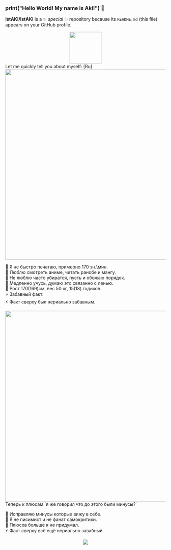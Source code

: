### print("Hello World! My name is Aki!") 👋

**IstAKI/IstAKI** is a ✨ _special_ ✨ repository because its `README.md` (this file) appears on your GitHub profile.
<div id="header" align="center">
  <img src="https://media.giphy.com/media/M9gbBd9nbDrOTu1Mqx/giphy.gif" width="100"/>
</div>
Let me quickly tell you about myself: [Ru]
  
  
<div id="header" align="right">
  <img src="https://media.discordapp.net/attachments/891716468813733889/891725498273652777/download_2.gif" width="600"/>
</div>
  
 🎁 Я не быстро печатаю, примерно 170 зн.\мин. <br>
 🎃 Люблю смотреть аниме, читать ранобе и мангу. <br>
 🌱 Не люблю часто убиратся, пусть и обожаю порядок. <br>
 👯 Медленно учусь, думаю это связанно с ленью. <br>
 🤔 Рост 170(169)см, вес 50 кг, 15(18) годиков. <br>
 ⚡ Забавный факт: <br>
 ⚡ Факт сверху был нериально забавным. <br>
  
 <div id="header" align="right">
  <img src="https://media.discordapp.net/attachments/891716468813733889/891721140878327809/download_1.gif" width="600"/>
</div>
    Теперь к плюсам `я же говорил что до этого были минусы?`<br>

 🎁 Исправляю минусы которые вижу в себе.<br>
 🎃 Я не писимист и не фанат самокритики.<br>
 🌱 Плюсов больше я не придумал.<br>
 ⚡ Факт сверху всё ещё нериально завабный.<br>

</div>
 <div id="header" align="center">
  <img src="https://cdn.discordapp.com/attachments/863452860359639042/1017113599132577853/21.png" >
</div>
  
<!--
Гифки
<div id="header" align="left">
  <img src="https://media.giphy.com/media/kg6TGqv2aSd4ZTSUL2/giphy.gif" width="100"/>
</div>
https://media.giphy.com/media/l1J9LMNeWISnddECA/giphy.gif
https://media.giphy.com/media/xT9IgzoKnwFNmISR8I/giphy.gif
https://media.giphy.com/media/gi84IkFRzwube/giphy.gif
-->
